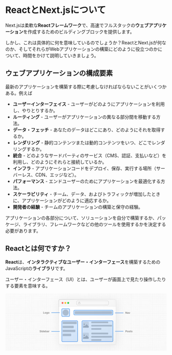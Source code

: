 # ReactとNext.jsについて
Next.jsは柔軟な**Reactフレームワーク**で、高速でフルスタックの**ウェブアプリケーション**を作成するためのビルディングブロックを提供します。

しかし、これは具体的に何を意味しているのでしょうか？ReactとNext.jsが何なのか、そしてそれらがWebアプリケーションの構築にどのように役立つのかについて、時間をかけて説明していきましょう。
## ウェブアプリケーションの構成要素
最新のアプリケーションを構築する際に考慮しなければならないことがいくつかある。例えば
- **ユーザーインターフェイス** - ユーザーがどのようにアプリケーションを利用し、やりとりするか。
- **ルーティング** - ユーザーがアプリケーションの異なる部分間を移動する方法。
- **データ・フェッチ** - あなたのデータはどこにあり、どのようにそれを取得するか。
- **レンダリング** - 静的コンテンツまたは動的コンテンツをいつ、どこでレンダリングするか。
- **統合** - どのようなサードパーティのサービス（CMS、認証、支払いなど）を利用し、どのようにそれらと接続しているか。
- **インフラ** - アプリケーションコードをデプロイ、保存、実行する場所（サーバーレス、CDN、エッジなど）。
- **パフォーマンス** - エンドユーザーのためにアプリケーションを最適化する方法。
- **スケーラビリティ** - チーム、データ、およびトラフィックが増加したときに、アプリケーションがどのように適応するか。
- **開発者の経験** - チームのアプリケーションの構築と保守の経験。

アプリケーションの各部分について、ソリューションを自分で構築するか、パッケージ、ライブラリ、フレームワークなどの他のツールを使用するかを決定する必要があります。
## Reactとは何ですか？
**React**は、**インタラクティブなユーザー・インターフェース**を構築するためのJavaScriptの**ライブラリ**です。

ユーザー・インターフェース（UI）とは、ユーザーが画面上で見たり操作したりする要素を意味する。
<p aling="center">
    <img src="https://github.com/ekrsw/react_foundation/blob/main/asset/learn-react-components.jpg" alt="ユーザー・インターフェース(UI)" title="UI">
</p>